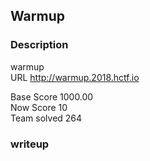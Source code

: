 ## Warmup
### Description 
warmup  
URL http://warmup.2018.hctf.io

Base Score 1000.00   
Now Score 10   
Team solved 264  
### writeup